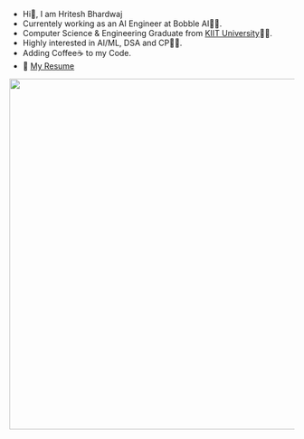 - Hi👋, I am Hritesh Bhardwaj
- Currentely working as an AI Engineer at Bobble AI🧑‍💼.
- Computer Science & Engineering Graduate from [KIIT University](http://kiit.ac.in/)👨‍🎓.
- Highly interested in AI/ML, DSA and CP👨‍💻.
- Adding Coffee☕ to my Code.
- 📜 [My Resume](https://drive.google.com/file/d/1P-m_jK2eSdVaB3x1JWe3LHaeIanmMFtn/view?usp=sharing)


<img src="https://media.giphy.com/media/IpknyEIpxz0K9AKXog/giphy.gif" width="620px"> 

<!---
Hritesh1001/Hritesh1001 is a ✨ special ✨ repository because its `README.md` (this file) appears on your GitHub profile.
You can click the Preview link to take a look at your changes.
--->
